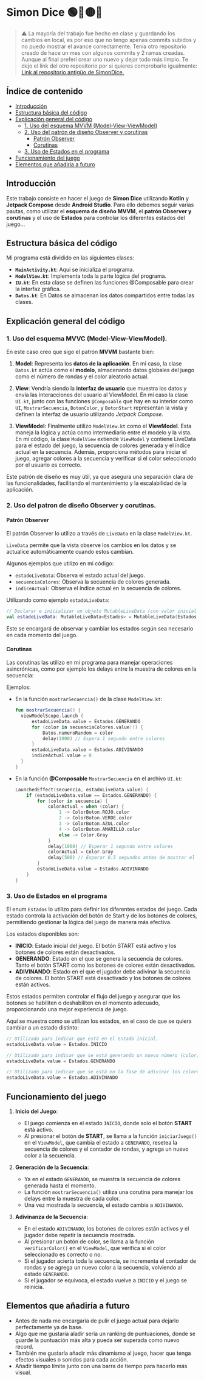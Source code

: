 # Simon Dice 🟢🔴🟡🔵

> ⚠️ La mayoría del trabajo fue hecho en clase y guardando los cambios en local, es por eso que no tengo apenas commits subidos y no puedo mostrar el avance correctamente. Tenía otro repositorio creado de hace un mes con algunos commits y 2 ramas creadas. Aunque al final preferí crear uno nuevo y dejar todo más limpio. Te dejo el link del otro repositorio por si quieres comprobarlo igualmente: [Link al repositorio antigüo de SimonDice. ](https://github.com/pablokopa/simon_dicee)

## Índice de contenido

- [Introducción](#introducción)
- [Estructura básica del código](#estructura-básica-del-código)
- [Explicación general del código](#explicación-general-del-código)
    - [1. Uso del esquema MVVM (Model-View-ViewModel)](#1-uso-del-esquema-mvvm-model-view-viewmodel)
    - [2. Uso del patrón de diseño Observer y corutinas](#2-uso-del-patrón-de-diseño-observer-y-corutinas)
        - [Patrón Observer](#patrón-observer)
        - [Corutinas](#corutinas)
    - [3. Uso de Estados en el programa](#3-uso-de-estados-en-el-programa)
- [Funcionamiento del juego](#funcionamiento-del-juego)
- [Elementos que añadiría a futuro](#elementos-que-añadiría-a-futuro)


## Introducción
Este trabajo consiste en hacer el juego de **Simon Dice** utilizando **Kotlin** y **Jetpack Compose** desde **Android Studio**. Para ello debemos seguir varias pautas, como utilizar el **esquema de diseño MVVM**, el **patrón Observer y corutinas** y el uso de **Estados** para controlar los diferentes estados del juego...

## Estructura básica del código
Mi programa está dividido en las siguientes clases:

- **`MainActivity.kt`**: Aquí se inicializa el programa.
- **`ModelView.kt`**: Implementa toda la parte lógica del programa.
- **`IU.kt`**: En esta clase se definen las funciones @Composable para crear la interfaz gráfica.
- **`Datos.kt`**: En Datos se almacenan los datos compartidos entre todas las clases.

## Explicación general del código
### 1. Uso del esquema MVVC (Model-View-ViewModel).
En este caso creo que sigo el patrón **MVVM** bastante bien:

1. **Model**: Representa los **datos de la aplicación**. En mi caso, la clase `Datos.kt` actúa como el **modelo**, almacenando datos globales del juego como el número de rondas y el color aleatorio actual.

2. **View**: Vendría siendo la **interfaz de usuario** que muestra los datos y envía las interacciones del usuario al ViewModel. En mi caso la clase `UI.kt`, junto con las funciones `@Composable` que hay en su interior como `UI`, `MostrarSecuencia`, `BotonColor`, y `BotonStart` representan la vista y definen la interfaz de usuario utilizando *Jetpack Compose*.

3. **ViewModel**: Finalmente utilizo `ModelView.kt` como el **ViewModel**. Esta maneja la lógica y actúa como intermediario entre el modelo y la vista. En mi código, la clase `ModelView` extiende `ViewModel` y contiene LiveData para el estado del juego, la secuencia de colores generada y el índice actual en la secuencia. Además, proporciona métodos para iniciar el juego, agregar colores a la secuencia y verificar si el color seleccionado por el usuario es correcto.

Este patrón de diseño es muy útil, ya que asegura una separación clara de las funcionalidades, facilitando el mantenimiento y la escalabilidad de la aplicación.

### 2. Uso del patron de diseño Observer y corutinas.
#### Patrón Observer
El patrón Observer lo utilizo a través de `LiveData` en la clase `ModelView.kt`.

`LiveData` permite que la vista observe los cambios en los datos y se actualice automáticamente cuando estos cambian.

Algunos ejemplos que utilizo en mi código:
- `estadoLiveData`: Observa el estado actual del juego.
- `secuenciaColores`: Observa la secuencia de colores generada.
- `indiceActual`: Observa el índice actual en la secuencia de colores.

Utilizando como ejemplo `estadoLiveData`:
```kotlin
// Declarar e inicializar un objeto MutableLiveData (con valor inicial en el estado de Inicio)
val estadoLiveData: MutableLiveData<Estados> = MutableLiveData(Estados.INICIO) // Estado actual del juego
```
Este se encargará de observar y cambiar los estados según sea necesario en cada momento del juego.

#### Corutinas
Las corutinas las utilizo en mi programa para manejar operaciones asincrónicas, como por ejemplo los delays entre la muestra de colores en la secuencia:

Ejemplos:
- En la función `mostrarSecuencia()` de la clase `ModelView.kt`:
    ```kotlin
    fun mostrarSecuencia() {
      viewModelScope.launch {
          estadoLiveData.value = Estados.GENERANDO
          for (color in secuenciaColores.value!!) {
              Datos.numeroRandom = color
              delay(1000) // Espera 1 segundo entre colores
          }
          estadoLiveData.value = Estados.ADIVINANDO
          indiceActual.value = 0
      }
    }
    ```


- En la función **@Composable** `MostrarSecuencia` en el archivo `UI.kt`:
    ```kotlin
    LaunchedEffect(secuencia, estadoLiveData.value) {
        if (estadoLiveData.value == Estados.GENERANDO) {
            for (color in secuencia) {
                colorActual = when (color) {
                    1 -> ColorBoton.ROJO.color
                    2 -> ColorBoton.VERDE.color
                    3 -> ColorBoton.AZUL.color
                    4 -> ColorBoton.AMARILLO.color
                    else -> Color.Gray
                }
                delay(1000) // Esperar 1 segundo entre colores
                colorActual = Color.Gray
                delay(500) // Esperar 0.5 segundos antes de mostrar el siguiente color
            }
            estadoLiveData.value = Estados.ADIVINANDO
        }
    }
    ```

### 3. Uso de Estados en el programa
El enum `Estados` lo utilizo para definir los diferentes estados del juego. Cada estado controla la activación del botón de Start y de los botones de colores, permitiendo gestionar la lógica del juego de manera más efectiva.

Los estados disponibles son:

- **INICIO**: Estado inicial del juego. El botón START está activo y los botones de colores están desactivados.
- **GENERANDO**: Estado en el que se genera la secuencia de colores. Tanto el botón START como los botones de colores están desactivados.
- **ADIVINANDO**: Estado en el que el jugador debe adivinar la secuencia de colores. El botón START está desactivado y los botones de colores están activos.

Estos estados permiten controlar el flujo del juego y asegurar que los botones se habiliten o deshabiliten en el momento adecuado, proporcionando una mejor experiencia de juego.

Aquí se muestra como se utilizan los estados, en el caso de que se quiera cambiar a un estado distinto:
```kotlin
// Utilizado para indicar que está en el estado inicial.
estadoLiveData.value = Estados.INICIO

// Utilizado para indicar que se está generando un nuevo número (color)
estadoLiveData.value = Estados.GENERANDO

// Utilizado para indicar que se está en la fase de adivinar los colores
estadoLiveData.value = Estados.ADIVINANDO
```
## Funcionamiento del juego
1. **Inicio del Juego**:
    - El juego comienza en el estado `INICIO`, donde solo el botón **START** está activo.
    - Al presionar el botón de **START**, se llama a la función `iniciarJuego()` en el `ViewModel`, que cambia el estado a `GENERANDO`, resetea la secuencia de colores y el contador de rondas, y agrega un nuevo color a la secuencia.

2. **Generación de la Secuencia**:
    - Ya en el estado `GENERANDO`, se muestra la secuencia de colores generada hasta el momento.
    - La función `mostrarSecuencia()` utiliza una corutina para manejar los delays entre la muestra de cada color.
    - Una vez mostrada la secuencia, el estado cambia a `ADIVINANDO`.

3. **Adivinanza de la Secuencia**:
    - En el estado `ADIVINANDO`, los botones de colores están activos y el jugador debe repetir la secuencia mostrada.
    - Al presionar un botón de color, se llama a la función `verificarColor()` en el `ViewModel`, que verifica si el color seleccionado es correcto o no.
    - Si el jugador acierta toda la secuencia, se incrementa el contador de rondas y se agrega un nuevo color a la secuencia, volviendo al estado `GENERANDO`.
    - Si el jugador se equivoca, el estado vuelve a `INICIO` y el juego se reinicia.

## Elementos que añadiría a futuro
- Antes de nada me encargaría de pulir el juego actual para dejarlo perfectamente ya de base.
- Algo que me gustaría aladir sería un ranking de puntuaciones, donde se guarde la puntuación más alta y pueda ser superada como nuevo record.
- También me gustaría añadir más dinamismo al juego, hacer que tenga efectos visuales o sonidos para cada acción.
- Añadir tiempo límite junto con una barra de tiempo para hacerlo más visual.
